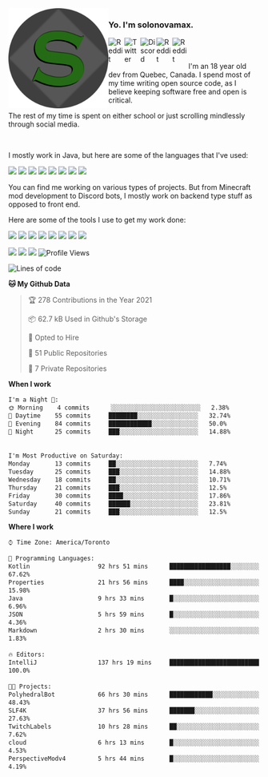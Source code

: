 <!-- dummy -->

<img align="left" alt="Avatar" width="200px" src="https://raw.githubusercontent.com/solonovamax/solonovamax/main/solonovamax-circle.png" />

### Yo. I'm solonovamax.

<a href="https://gitlab.com/solonovamax">
    <img align="left" alt="Reddit" width="32px" src="https://img.icons8.com/color/2x/gitlab.png">
</a>

<a href="https://twitter.com/solonovamax">
    <img align="left" alt="Twitter" width="32px" src="https://img.icons8.com/color/2x/twitter.png">
</a>

<a href="https://discord.gg/YFSQ4cF">
    <img align="left" alt="Discord" width="32px" src="https://img.icons8.com/color/2x/discord-logo.png">
</a>

<!-- <a href="https://twitch.tv/solonovamax">
    <img align="left" alt="Twitch" width="32px" src="https://img.icons8.com/color/2x/twitch.png">
</a> -->

<a href="https://reddit.com/u/solonovamax">
    <img align="left" alt="Reddit" width="32px" src="https://img.icons8.com/color/2x/reddit.png">
</a>

<a href="https://www.youtube.com/channel/UCTxCeyGu41WfEBT8mXpjHMA">
    <img align="left" alt="Reddit" width="32px" src="https://img.icons8.com/color/2x/youtube.png">
</a>

<!-- <a href="https://open.spotify.com/user/solonovamax">
    <img align="left" alt="Spotify" width="32px" src="https://img.icons8.com/color/2x/spotify.png">
</a> -->

<br />
<br />

I'm an 18 year old dev from Quebec, Canada.
I spend most of my time writing open source code, as I believe keeping software free and open is critical.

The rest of my time is spent on either school or just scrolling mindlessly through social media.

<br/>

I mostly work in Java, but here are some of the languages that I've used:

<code><img height="20" src="https://img.icons8.com/color/1x/java-coffee-cup-logo.png"></code>
<code><img height="20" src="https://img.icons8.com/color/1x/kotlin.png"></code>
<code><img height="20" src="https://img.icons8.com/color/1x/javascript.png"></code>
<code><img height="20" src="https://img.icons8.com/color/1x/nodejs.png"></code>
<code><img height="20" src="https://img.icons8.com/color/1x/python.png"></code>
<code><img height="20" src="https://img.icons8.com/color/1x/html-5.png"></code>
<code><img height="20" src="https://img.icons8.com/color/1x/css3.png"></code>
<code><img height="20" src="https://img.icons8.com/color/1x/graphql.png"></code>

You can find me working on various types of projects.
But from Minecraft mod development to Discord bots, I mostly work on backend type stuff as opposed to front end.

Here are some of the tools I use to get my work done:

<code><img height="20" src="https://img.icons8.com/material/1x/intellij-idea.png"></code>
<code><img height="20" src="https://img.icons8.com/color/1x/git.png"></code>
<code><img height="20" src="https://img.icons8.com/color/1x/docker.png"></code>
<code><img height="20" src="https://img.icons8.com/color/1x/linux.png"></code>
<code><img height="20" src="https://img.icons8.com/color/1x/mongodb.png"></code>
<code><img height="20" src="https://img.icons8.com/metro/1x/mysql.png"></code>
<code><img height="20" src="https://img.icons8.com/fluent/1x/console.png"></code>
<code><img height="20" src="https://img.icons8.com/color/1x/open-source.png"></code>

![](https://img.shields.io/badge/OS-Linux-informational?style=flat&logo=Arch%20Linux&logoColor=white&color=007ec6)
![](https://img.shields.io/badge/Editor-IntelliJ%20Idea-informational?style=flat&logo=IntelliJ%20Idea&logoColor=white&color=007ec6)
![](https://img.shields.io/badge/Main%20Languages-Java%20%26%20Kotlin-informational?style=flat&logo=Java&logoColor=white&color=007ec6)
![Profile Views](https://komarev.com/ghpvc/?username=solonovamax&color=blue&style=flat)








<!--START_SECTION:waka-->
![Lines of code](https://img.shields.io/badge/From%20Hello%20World%20I%27ve%20Written-30156%20lines%20of%20code-blue)

**🐱 My Github Data** 

> 🏆 278 Contributions in the Year 2021
 > 
> 📦 62.7 kB Used in Github's Storage 
 > 
> 💼 Opted to Hire
 > 
> 📜 51 Public Repositories 
 > 
> 🔑 7 Private Repositories  
 > 
**When I work** 

```text
I'm a Night 🦉: 
🌞 Morning    4 commits      ░░░░░░░░░░░░░░░░░░░░░░░░░   2.38% 
🌆 Daytime    55 commits     ████████░░░░░░░░░░░░░░░░░   32.74% 
🌃 Evening    84 commits     ████████████░░░░░░░░░░░░░   50.0% 
🌙 Night      25 commits     ███░░░░░░░░░░░░░░░░░░░░░░   14.88%


I'm Most Productive on Saturday: 
Monday       13 commits     ██░░░░░░░░░░░░░░░░░░░░░░░   7.74% 
Tuesday      25 commits     ███░░░░░░░░░░░░░░░░░░░░░░   14.88% 
Wednesday    18 commits     ██░░░░░░░░░░░░░░░░░░░░░░░   10.71% 
Thursday     21 commits     ███░░░░░░░░░░░░░░░░░░░░░░   12.5% 
Friday       30 commits     ████░░░░░░░░░░░░░░░░░░░░░   17.86% 
Saturday     40 commits     ██████░░░░░░░░░░░░░░░░░░░   23.81% 
Sunday       21 commits     ███░░░░░░░░░░░░░░░░░░░░░░   12.5%

```


**Where I work** 

```text
⌚︎ Time Zone: America/Toronto

💬 Programming Languages: 
Kotlin                   92 hrs 51 mins      █████████████████░░░░░░░░   67.62% 
Properties               21 hrs 56 mins      ████░░░░░░░░░░░░░░░░░░░░░   15.98% 
Java                     9 hrs 33 mins       █░░░░░░░░░░░░░░░░░░░░░░░░   6.96% 
JSON                     5 hrs 59 mins       █░░░░░░░░░░░░░░░░░░░░░░░░   4.36% 
Markdown                 2 hrs 30 mins       ░░░░░░░░░░░░░░░░░░░░░░░░░   1.83%

🔥 Editors: 
IntelliJ                 137 hrs 19 mins     █████████████████████████   100.0%

🐱‍💻 Projects: 
PolyhedralBot            66 hrs 30 mins      ████████████░░░░░░░░░░░░░   48.43% 
SLF4K                    37 hrs 56 mins      ███████░░░░░░░░░░░░░░░░░░   27.63% 
TwitchLabels             10 hrs 28 mins      ██░░░░░░░░░░░░░░░░░░░░░░░   7.62% 
cloud                    6 hrs 13 mins       █░░░░░░░░░░░░░░░░░░░░░░░░   4.53% 
PerspectiveModv4         5 hrs 44 mins       █░░░░░░░░░░░░░░░░░░░░░░░░   4.19%

```


<!--END_SECTION:waka-->

<!--
**solonovamax/solonovamax** is a ✨ _special_ ✨ repository because its `README.md` (this file) appears on your GitHub profile.

Here are some ideas to get you started:

- 🔭 I’m currently working on ...
- 🌱 I’m currently learning ...
- 👯 I’m looking to collaborate on ...
- 🤔 I’m looking for help with ...
- 💬 Ask me about ...
- 📫 How to reach me: ...
- 😄 Pronouns: ...
- ⚡ Fun fact: ...
-->
